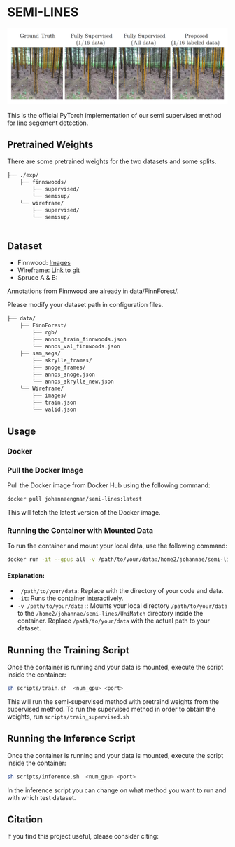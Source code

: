# SEMI-LINES

![Header Image](/images/header.png)

This is the official PyTorch implementation of our semi supervised method for line segement detection. 

## Pretrained Weights

There are some pretrained weights for the two datasets and some splits.

```
├── ./exp/
    ├── finnswoods/
        ├── supervised/
        └── semisup/
    └── wireframe/
        ├── supervised/
        └── semisup/
     
```

## Dataset

- Finnwood: [Images](https://github.com/juanb09111/FinnForest)
- Wireframe: [Link to git](https://github.com/huangkuns/wireframe) 
- Spruce A & B:

Annotations from Finnwood are already in data/FinnForest/.

Please modify your dataset path in configuration files.


```
├── data/
    ├── FinnForest/
        ├── rgb/
        ├── annos_train_finnwoods.json
        └── annos_val_finnwoods.json
    ├── sam_segs/
        ├── skrylle_frames/
        ├── snoge_frames/
        ├── annos_snoge.json
        └── annos_skrylle_new.json
    └── Wireframe/
        ├── images/
        ├── train.json
        └── valid.json
```

## Usage

### Docker

### Pull the Docker Image

Pull the Docker image from Docker Hub using the following command:

```bash
docker pull johannaengman/semi-lines:latest
```

This will fetch the latest version of the Docker image.

### Running the Container with Mounted Data

To run the container and mount your local data, use the following command:

```bash
docker run -it --gpus all -v /path/to/your/data:/home2/johannae/semi-lines/UniMatch johannaengman/semi-lines:latest
```

#### Explanation:
- ` /path/to/your/data`: Replace with the directory of your code and data. 
- `-it`: Runs the container interactively.
- `-v /path/to/your/data:`: Mounts your local directory `/path/to/your/data` to the `/home2/johannae/semi-lines/UniMatch` directory inside the container. Replace `/path/to/your/data` with the actual path to your dataset.

## Running the Training Script

Once the container is running and your data is mounted, execute the script inside the container:

```bash
sh scripts/train.sh  <num_gpu> <port>
```

This will run the semi-supervised method with pretraind weights from the supervised method. To run the supervised method in order to obtain the weights, run `scripts/train_supervised.sh`

## Running the Inference Script

Once the container is running and your data is mounted, execute the script inside the container:

```bash
sh scripts/inference.sh  <num_gpu> <port>
```

In the inference script you can change on what method you want to run and with which test dataset.

## Citation

If you find this project useful, please consider citing:

```bibtex

```

